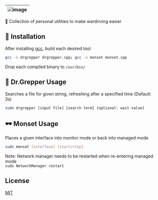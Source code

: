 | ![image](https://user-images.githubusercontent.com/63486672/113641162-ad092e00-9642-11eb-8814-9d55299fc177.png) |
| :------: |
🚗 Collection of personal utilities to make wardriving easier
 
## 📝 Installation

After installing [gcc](https://www.cyberciti.biz/faq/debian-linux-install-gnu-gcc-compiler/), build each desired tool

```bash
gcc -o drgrepper drgrepper.cpp; gcc -o monset monset.cpp
```

Drop each compiled binary to `/usr/bin/`

## 🥤 Dr.Grepper Usage

Searches a file for given string, refreshing after a specified time (Default: 3s)
```bash
sudo drgrepper [input file] [search term] (optional: wait value) 
```
## 🕶️ Monset Usage

Places a given interface into monitor mode or back into managed mode
```bash
sudo monset [interface] [start/stop] 
```
Note: Network manager needs to be restarted when re-entering managed mode  
`sudo NetworkManager restart`

## License
[MIT](https://choosealicense.com/licenses/mit/)
